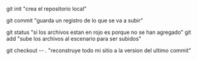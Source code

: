 git init "crea el repositorio local"

git commit "guarda un registro de lo que se va a subir"

git status "si los archivos estan en rojo es porque no se han agregado"
git add "sube los archivos al escenario para ser subidos"



git checkout -- . "reconstruye todo mi sitio a la version del ultimo commit"